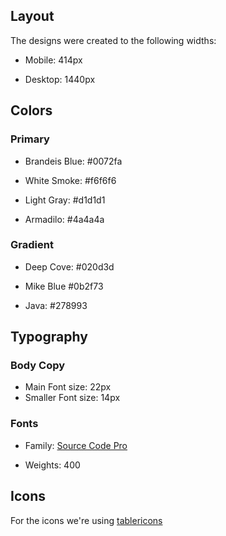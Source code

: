 ## Layout

The designs were created to the following widths:

-   Mobile: 414px

-   Desktop: 1440px

## Colors

### Primary

-   Brandeis Blue: #0072fa

-   White Smoke: #f6f6f6

-   Light Gray: #d1d1d1

-   Armadilo: #4a4a4a

### Gradient

-   Deep Cove: #020d3d

-   Mike Blue #0b2f73

-   Java: #278993

## Typography

### Body Copy

-   Main Font size: 22px
-   Smaller Font size: 14px

### Fonts

-   Family: [Source Code Pro](https://fonts.google.com/specimen/Source+Code+Pro)

-   Weights: 400

## Icons

For the icons we're using [tablericons](http://tablericons.com)
